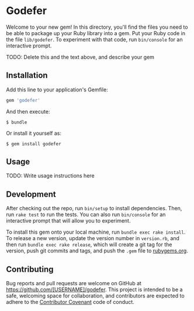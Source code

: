 # Godefer

Welcome to your new gem! In this directory, you'll find the files you need to be able to package up your Ruby library into a gem. Put your Ruby code in the file `lib/godefer`. To experiment with that code, run `bin/console` for an interactive prompt.

TODO: Delete this and the text above, and describe your gem

## Installation

Add this line to your application's Gemfile:

```ruby
gem 'godefer'
```

And then execute:

    $ bundle

Or install it yourself as:

    $ gem install godefer

## Usage

TODO: Write usage instructions here

## Development

After checking out the repo, run `bin/setup` to install dependencies. Then, run `rake test` to run the tests. You can also run `bin/console` for an interactive prompt that will allow you to experiment.

To install this gem onto your local machine, run `bundle exec rake install`. To release a new version, update the version number in `version.rb`, and then run `bundle exec rake release`, which will create a git tag for the version, push git commits and tags, and push the `.gem` file to [rubygems.org](https://rubygems.org).

## Contributing

Bug reports and pull requests are welcome on GitHub at https://github.com/[USERNAME]/godefer. This project is intended to be a safe, welcoming space for collaboration, and contributors are expected to adhere to the [Contributor Covenant](contributor-covenant.org) code of conduct.

